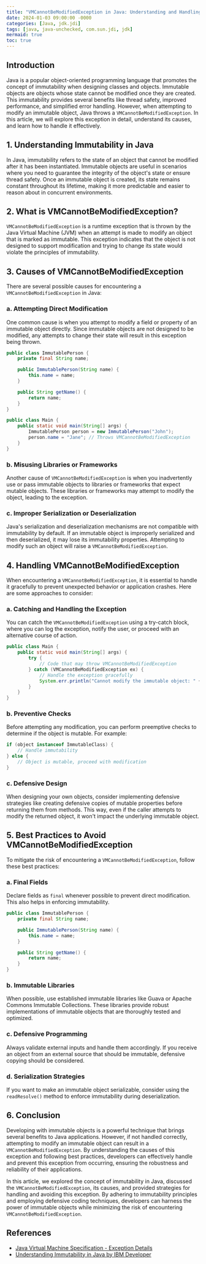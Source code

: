 ```yaml
---
title: "VMCannotBeModifiedException in Java: Understanding and Handling Immutable Objects"
date: 2024-01-03 09:00:00 -0000
categories: [Java, jdk.jdi]
tags: [java, java-unchecked, com.sun.jdi, jdk]
mermaid: true
toc: true
---
```



## Introduction

Java is a popular object-oriented programming language that promotes the concept of immutability when designing classes and objects. Immutable objects are objects whose state cannot be modified once they are created. This immutability provides several benefits like thread safety, improved performance, and simplified error handling. However, when attempting to modify an immutable object, Java throws a `VMCannotBeModifiedException`. In this article, we will explore this exception in detail, understand its causes, and learn how to handle it effectively.

## 1. Understanding Immutability in Java

In Java, immutability refers to the state of an object that cannot be modified after it has been instantiated. Immutable objects are useful in scenarios where you need to guarantee the integrity of the object's state or ensure thread safety. Once an immutable object is created, its state remains constant throughout its lifetime, making it more predictable and easier to reason about in concurrent environments.

## 2. What is VMCannotBeModifiedException?

`VMCannotBeModifiedException` is a runtime exception that is thrown by the Java Virtual Machine (JVM) when an attempt is made to modify an object that is marked as immutable. This exception indicates that the object is not designed to support modification and trying to change its state would violate the principles of immutability.

## 3. Causes of VMCannotBeModifiedException

There are several possible causes for encountering a `VMCannotBeModifiedException` in Java:

### a. Attempting Direct Modification
One common cause is when you attempt to modify a field or property of an immutable object directly. Since immutable objects are not designed to be modified, any attempts to change their state will result in this exception being thrown.

```java
public class ImmutablePerson {
    private final String name;

    public ImmutablePerson(String name) {
        this.name = name;
    }

    public String getName() {
        return name;
    }
}

public class Main {
    public static void main(String[] args) {
        ImmutablePerson person = new ImmutablePerson("John");
        person.name = "Jane"; // Throws VMCannotBeModifiedException
    }
}
```

### b. Misusing Libraries or Frameworks
Another cause of `VMCannotBeModifiedException` is when you inadvertently use or pass immutable objects to libraries or frameworks that expect mutable objects. These libraries or frameworks may attempt to modify the object, leading to the exception.

### c. Improper Serialization or Deserialization
Java's serialization and deserialization mechanisms are not compatible with immutability by default. If an immutable object is improperly serialized and then deserialized, it may lose its immutability properties. Attempting to modify such an object will raise a `VMCannotBeModifiedException`.

## 4. Handling VMCannotBeModifiedException

When encountering a `VMCannotBeModifiedException`, it is essential to handle it gracefully to prevent unexpected behavior or application crashes. Here are some approaches to consider:

### a. Catching and Handling the Exception
You can catch the `VMCannotBeModifiedException` using a try-catch block, where you can log the exception, notify the user, or proceed with an alternative course of action.

```java
public class Main {
    public static void main(String[] args) {
        try {
            // Code that may throw VMCannotBeModifiedException
        } catch (VMCannotBeModifiedException ex) {
            // Handle the exception gracefully
            System.err.println("Cannot modify the immutable object: " + ex.getMessage());
        }
    }
}
```

### b. Preventive Checks
Before attempting any modification, you can perform preemptive checks to determine if the object is mutable. For example:

```java
if (object instanceof ImmutableClass) {
    // Handle immutability
} else {
    // Object is mutable, proceed with modification
}
```

### c. Defensive Design
When designing your own objects, consider implementing defensive strategies like creating defensive copies of mutable properties before returning them from methods. This way, even if the caller attempts to modify the returned object, it won't impact the underlying immutable object.

## 5. Best Practices to Avoid VMCannotBeModifiedException 

To mitigate the risk of encountering a `VMCannotBeModifiedException`, follow these best practices:

### a. Final Fields
Declare fields as `final` whenever possible to prevent direct modification. This also helps in enforcing immutability. 

```java
public class ImmutablePerson {
    private final String name;

    public ImmutablePerson(String name) {
        this.name = name;
    }

    public String getName() {
        return name;
    }
}
```

### b. Immutable Libraries
When possible, use established immutable libraries like Guava or Apache Commons Immutable Collections. These libraries provide robust implementations of immutable objects that are thoroughly tested and optimized.

### c. Defensive Programming
Always validate external inputs and handle them accordingly. If you receive an object from an external source that should be immutable, defensive copying should be considered.

### d. Serialization Strategies
If you want to make an immutable object serializable, consider using the `readResolve()` method to enforce immutability during deserialization.

## 6. Conclusion <a name="conclusion"></a>

Developing with immutable objects is a powerful technique that brings several benefits to Java applications. However, if not handled correctly, attempting to modify an immutable object can result in a `VMCannotBeModifiedException`. By understanding the causes of this exception and following best practices, developers can effectively handle and prevent this exception from occurring, ensuring the robustness and reliability of their applications.

In this article, we explored the concept of immutability in Java, discussed the `VMCannotBeModifiedException`, its causes, and provided strategies for handling and avoiding this exception. By adhering to immutability principles and employing defensive coding techniques, developers can harness the power of immutable objects while minimizing the risk of encountering `VMCannotBeModifiedException`.

## References <a name="references"></a>
- [Java Virtual Machine Specification - Exception Details](https://docs.oracle.com/javase/specs/jvms/se16/html/jvms-6.html#jvms-6.3)
- [Understanding Immutability in Java by IBM Developer](https://developer.ibm.com/articles/use-immutable-objects-java/)
